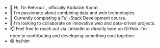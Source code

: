 - 👋 Hi, I’m Behrouz , officially Abdullah Karimi.
- 👀 I’m passionate about combining data and web technologies.
- 🌱 Currently completing a Full-Stack Development course.
- 💞️ I’m looking to collaborate on innovative web and data-driven projects.
- 📫 Feel free to reach out via LinkedIn or directly here on GitHub. I'm open to contributing and developing something cool together.
- 😄 he/him


<!---
bkarimii/bkarimii is a ✨ special ✨ repository because its `README.md` (this file) appears on your GitHub profile.
You can click the Preview link to take a look at your changes.
--->

